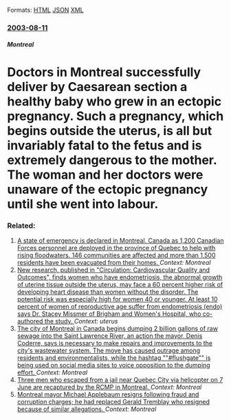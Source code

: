 
Formats: [HTML](/news/2003/08/11/doctors-in-montreal-successfully-deliver-by-caesarean-section-a-healthy-baby-who-grew-in-an-ectopic-pregnancy-such-a-pregnancy-which-begi.html)  [JSON](/news/2003/08/11/doctors-in-montreal-successfully-deliver-by-caesarean-section-a-healthy-baby-who-grew-in-an-ectopic-pregnancy-such-a-pregnancy-which-begi.json)  [XML](/news/2003/08/11/doctors-in-montreal-successfully-deliver-by-caesarean-section-a-healthy-baby-who-grew-in-an-ectopic-pregnancy-such-a-pregnancy-which-begi.xml)  

### [2003-08-11](/news/2003/08/11/index.md)

##### Montreal
#  Doctors in Montreal successfully deliver by Caesarean section a healthy baby who grew in an ectopic pregnancy. Such a pregnancy, which begins outside the uterus, is all but invariably fatal to the fetus and is extremely dangerous to the mother. The woman and her doctors were unaware of the ectopic pregnancy until she went into labour.




### Related:

1. [A state of emergency is declared in Montreal, Canada as 1,200 Canadian Forces personnel are deployed in the province of Quebec to help with rising floodwaters. 146 communities are affected and more than 1,500 residents have been evacuated from their homes. ](/news/2017/05/7/a-state-of-emergency-is-declared-in-montreal-canada-as-1-200-canadian-forces-personnel-are-deployed-in-the-province-of-quebec-to-help-with.md) _Context: Montreal_
2. [New research, published in "Circulation: Cardiovascular Quality and Outcomes", finds women who have endometriosis, the abnormal growth of uterine tissue outside the uterus, may face a 60 percent higher risk of developing heart disease than women without the disorder. The potential risk was especially high for women 40 or younger. At least 10 percent of women of reproductive age suffer from endometriosis (endo) says Dr. Stacey Missmer of Brigham and Women's Hospital, who co-authored the study. ](/news/2016/03/29/new-research-published-in-circulation-cardiovascular-quality-and-outcomes-finds-women-who-have-endometriosis-the-abnormal-growth-of-ut.md) _Context: uterus_
3. [The city of Montreal in Canada begins dumping 2 billion gallons of raw sewage into the Saint Lawrence River, an action the mayor, Denis Coderre, says is necessary to make repairs and improvements to the city's wastewater system. The move has caused outrage among residents and environmentalists, while the hashtag ""#flushgate"" is being used on social media sites to voice opposition to the dumping effort. ](/news/2015/11/12/the-city-of-montreal-in-canada-begins-dumping-2-billion-gallons-of-raw-sewage-into-the-saint-lawrence-river-an-action-the-mayor-denis-code.md) _Context: Montreal_
4. [Three men who escaped from a jail near Quebec City via helicopter on 7 June are recaptured by the RCMP in Montreal. ](/news/2014/06/22/three-men-who-escaped-from-a-jail-near-quebec-city-via-helicopter-on-7-june-are-recaptured-by-the-rcmp-in-montreal.md) _Context: Montreal_
5. [Montreal mayor Michael Applebaum resigns following fraud and corruption charges; he had replaced Gerald Tremblay who resigned because of similar allegations. ](/news/2013/06/18/montreal-mayor-michael-applebaum-resigns-following-fraud-and-corruption-charges-he-had-replaced-ga-c-rald-tremblay-who-resigned-because-of-si.md) _Context: Montreal_
